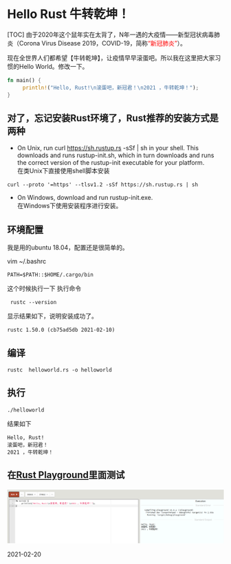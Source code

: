 # Hello Rust 牛转乾坤！
[TOC]
由于2020年这个鼠年实在太背了，N年一遇的大疫情——新型冠状病毒肺炎（Corona Virus Disease 2019，COVID-19，简称<font color="red">“新冠肺炎”</font>）。

现在全世界人们都希望【牛转乾坤】，让疫情早早滚蛋吧。所以我在这里把大家习惯的Hello World。修改一下。

```rust
fn main() {
     println!("Hello, Rust!\n滚蛋吧，新冠君！\n2021 ，牛转乾坤！");
}
```

## 对了，忘记安装Rust环境了，Rust推荐的安装方式是两种

- On Unix, run curl https://sh.rustup.rs -sSf | sh in your shell. This downloads and runs rustup-init.sh, which in turn downloads and runs the correct version of the rustup-init executable for your platform.<br />
在类Unix下直接使用shell脚本安装
```shell
curl --proto '=https' --tlsv1.2 -sSf https://sh.rustup.rs | sh
```
- On Windows, download and run rustup-init.exe.<br />
在Windows下使用安装程序进行安装。

## 环境配置
我是用的ubuntu 18.04，配置还是很简单的。

vim ~/.bashrc

```shell
PATH=$PATH::$HOME/.cargo/bin
```

这个时候执行一下 执行命令
```shell
 rustc --version
```

显示结果如下，说明安装成功了。

```shell
rustc 1.50.0 (cb75ad5db 2021-02-10)
```

## 编译

```shell
rustc  helloworld.rs -o helloworld 
```

## 执行

```shell
./helloworld
```

结果如下

```shell
Hello, Rust!
滚蛋吧，新冠君！
2021 ，牛转乾坤！
```

## 在[Rust Playground](https://play.rust-lang.org/)里面测试

![结果如下](./02_playground.png)



2021-02-20